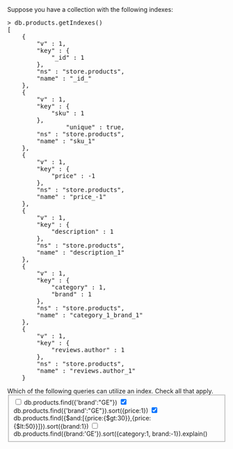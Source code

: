 <div>Suppose you have a collection with the following indexes:
<pre>&gt; db.products.getIndexes()
[
	{
		"v" : 1,
		"key" : {
			"_id" : 1
		},
		"ns" : "store.products",
		"name" : "_id_"
	},
	{
		"v" : 1,
		"key" : {
			"sku" : 1
		},
                "unique" : true,
		"ns" : "store.products",
		"name" : "sku_1"
	},
	{
		"v" : 1,
		"key" : {
			"price" : -1
		},
		"ns" : "store.products",
		"name" : "price_-1"
	},
	{
		"v" : 1,
		"key" : {
			"description" : 1
		},
		"ns" : "store.products",
		"name" : "description_1"
	},
	{
		"v" : 1,
		"key" : {
			"category" : 1,
			"brand" : 1
		},
		"ns" : "store.products",
		"name" : "category_1_brand_1"
	},
	{
		"v" : 1,
		"key" : {
			"reviews.author" : 1
		},
		"ns" : "store.products",
		"name" : "reviews.author_1"
	}
</pre>
Which of the following queries can utilize an index. Check all that apply.<span><form id="inputtype_i4x-10gen-M101P-problem-52aa2fbbe2d4232c54a18acb_2_1" class="choicegroup capa_inputtype" __biza="WJ__"><fieldset><label for="input_i4x-10gen-M101P-problem-52aa2fbbe2d4232c54a18acb_2_1_choice_0"><input type="checkbox" value="choice_0" id="input_i4x-10gen-M101P-problem-52aa2fbbe2d4232c54a18acb_2_1_choice_0" name="input_i4x-10gen-M101P-problem-52aa2fbbe2d4232c54a18acb_2_1[]"> db.products.find({'brand':"GE"}) </label><label for="input_i4x-10gen-M101P-problem-52aa2fbbe2d4232c54a18acb_2_1_choice_1"><input type="checkbox" checked="" value="choice_1" id="input_i4x-10gen-M101P-problem-52aa2fbbe2d4232c54a18acb_2_1_choice_1" name="input_i4x-10gen-M101P-problem-52aa2fbbe2d4232c54a18acb_2_1[]"> db.products.find({'brand':"GE"}).sort({price:1}) </label><label for="input_i4x-10gen-M101P-problem-52aa2fbbe2d4232c54a18acb_2_1_choice_2"><input type="checkbox" checked="" value="choice_2" id="input_i4x-10gen-M101P-problem-52aa2fbbe2d4232c54a18acb_2_1_choice_2" name="input_i4x-10gen-M101P-problem-52aa2fbbe2d4232c54a18acb_2_1[]"> db.products.find({$and:[{price:{$gt:30}},{price:{$lt:50}}]}).sort({brand:1}) </label><label for="input_i4x-10gen-M101P-problem-52aa2fbbe2d4232c54a18acb_2_1_choice_3"><input type="checkbox" value="choice_3" id="input_i4x-10gen-M101P-problem-52aa2fbbe2d4232c54a18acb_2_1_choice_3" name="input_i4x-10gen-M101P-problem-52aa2fbbe2d4232c54a18acb_2_1[]"> db.products.find({brand:'GE'}).sort({category:1, brand:-1}).explain() </label><span id="answer_i4x-10gen-M101P-problem-52aa2fbbe2d4232c54a18acb_2_1"></span></fieldset></form></span></div>
